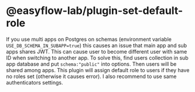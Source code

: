 # @easyflow-lab/plugin-set-default-role

If you use multi apps on Postgres on schemas (environment variable `USE_DB_SCHEMA_IN_SUBAPP=true`) this causes an issue that main app and sub apps shares JWT. This can cause user to become different user with same ID when switching to another app. To solve this, find users collection in sub app database and put `schema:"public"` into options. Then users will be shared among apps. This plugin will assign default role to users if they have no roles set (otherwise it causes error). I also recommend to use same authenticators settings.
